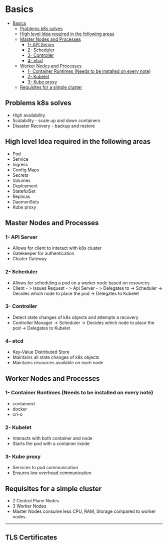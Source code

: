 # Basics

<!-- TOC -->
* [Basics](#basics)
  * [Problems k8s solves](#problems-k8s-solves)
  * [High level Idea required in the following areas](#high-level-idea-required-in-the-following-areas)
  * [Master Nodes and Processes](#master-nodes-and-processes)
    * [1- API Server](#1--api-server)
    * [2-  Scheduler](#2--scheduler)
    * [3- Controller](#3--controller)
    * [4- etcd](#4--etcd)
  * [Worker Nodes and Processes](#worker-nodes-and-processes)
    * [1- Container Runtimes (Needs to be installed on every note)](#1--container-runtimes-needs-to-be-installed-on-every-note)
    * [2- Kubelet](#2--kubelet)
    * [3- Kube proxy](#3--kube-proxy)
  * [Requisites for a simple cluster](#requisites-for-a-simple-cluster)
<!-- TOC -->

## Problems k8s solves

* High availability 
* Scalability - scale up and down containers
* Disaster Recovery - backup and restore

## High level Idea required in the following areas

* Pod
* Service
* Ingress
* Config Maps
* Secrets
* Volumes
* Deployment
* StatefulSet
* Replicas
* DaemonSets
* Kube proxy

##  Master Nodes and Processes

### 1- API Server
* Allows for client to interact with k8s cluster
* Gatekeeper for authentication
* Cluster Gateway

### 2-  Scheduler

* Allows for scheduling a pod on a worker node based on resources
* Client - > Issues Request - > Api Server - > Delegates to -> Scheduler -> Decides which node to place the pod -> Delegates to Kubelet

### 3- Controller

* Detect state changes of k8s objects and attempts a recovery
* Controller Manager -> Scheduler -> Decides which node to place the pod -> Delegates to Kubelet

### 4- etcd

* Key-Value Distributed Store
* Maintains all state changes of k8s objects
* Maintains resources available on each node


##  Worker Nodes and Processes

### 1- Container Runtimes (Needs to be installed on every note)
  * containerd
  * docker
  * cri-o

### 2- Kubelet

* Interacts with both container and node
* Starts the pod with a container inside

### 3- Kube proxy

* Services to pod communication
* Ensures low overhead communication

##  Requisites for a simple cluster

* 2 Control Plane Nodes
* 3 Worker Nodes
* Master Nodes consume less CPU, RAM, Storage compared to worker nodes.


---

##  TLS Certificates